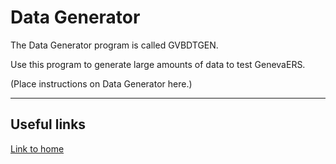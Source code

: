 # Data Generator

The Data Generator program is called GVBDTGEN.

Use this program to generate large amounts of data to test GenevaERS.

\(Place instructions on Data Generator here.\)

-----

## Useful links

[Link to home](index.md)